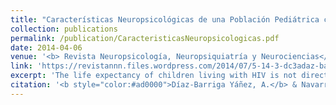 ```yaml
---
title: "Características Neuropsicológicas de una Población Pediátrica con VIH"
collection: publications
permalink: /publication/CaracteristicasNeuropsicologicas.pdf
date: 2014-04-06
venue: '<b> Revista Neuropsicología, Neuropsiquiatría y Neurociencias</b>'
link: 'https://revistannn.files.wordpress.com/2014/07/5-14-3-dc3adaz-barriga-navarro_neuropsicologc3ada-del-vih-pedic3a1trico.pdf'
excerpt: 'The life expectancy of children living with HIV is not directly related to their quality of life. This population, in addition to being vulnerable because of their medical condition, is also vulnerable because of their socio-economic background. Academic achievement, being one of the protective factors against such inequalities, is one of the areas that should be addressed in clinical work with children and adolescents living with HIV. Thus, one of the first steps to be carried out is to find out what are the cognitive characteristics of this population in order to identify the areas that need to be developed.'
citation: '<b style="color:#ad0000">Díaz-Barriga Yáñez, A.</b> & Navarro Calvillo, M. (2014). &quot;Características Neuropsicológicas de una Población Pediátrica con VIH. &quot; <b><i>Revista Neuropsicología, Neuropsiquiatría y Neurociencias</i></b>, 14(3), 1-17.https://revistannn.files.wordpress.com/2014/07/5-14-3-dc3adaz-barriga-navarro_neuropsicologc3ada-del-vih-pedic3a1trico.pdf '
---
```

